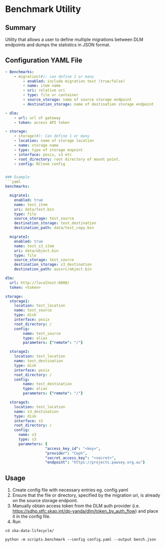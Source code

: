 # Benchmark Utility

## Summary
Utility that allows a user to define multiple migrations between DLM endpoints and dumps the statistics in JSON format.

## Configuration YAML File
```yaml
- Benchmarks: 
    - migration(#): can define 1 or many
        - enabled: include migration test (true/false)
        - name: item name
        - uri: relative uri
        - type: file or container
        - source_storage: name of source storage endpoint
        - destination_storage: name of destination storage endpoint

- dlm:
    - url: url of gateway
    - token: access API token

- storage:
    - storage(#): Can define 1 or many
    - location: name of storage location
    - name: storage name
    - type: type of storage enpoint
    - interface: posix, s3 etc
    - root_directory: root directory of mount point. 
    - config: RClone config


### Example
```yaml
benchmarks:

  migrate1:
    enabled: true
    name: test_item
    uri: data/test.bin
    type: file
    source_storage: test_source
    destination_storage: test_destination
    destination_path: data/test_copy.bin

  migrate2:
    enabled: true
    name: test_s3_item
    uri: data/object.bin
    type: file
    source_storage: test_source
    destination_storage: s3_destination
    destination_path: aussrc/object.bin

dlm:
  url: http://localhost:8000/
  token: <token>

storage:
  storage1:
    location: test_location
    name: test_source
    type: disk
    interface: posix
    root_directory: /
    config:
        name: test_source
        type: alias
        parameters: {"remote": "/"}

  storage2:
    location: test_location
    name: test_destination
    type: disk
    interface: posix
    root_directory: /
    config:
        name: test_destination
        type: alias
        parameters: {"remote": "/"}

  storage3:
    location: test_location
    name: s3_destination
    type: disk
    interface: s3
    root_directory: /
    config:
      name: s3
      type: s3
      parameters: {
                  "access_key_id": "<key>",
                  "provider": "Ceph",
                  "secret_access_key": "<secret>",
                  "endpoint": "https://projects.pawsey.org.au"}
```

## Usage

1) Create config file with necessary entries eg. config.yaml 
2) Ensure that the file or directory, specified by the migration uri, is already on the source storage endpoint.
3) Manually obtain access token from the DLM auth provider (i.e. https://sdhp.stfc.skao.int/dp-yanda/dlm/token_by_auth_flow) and place it in the config file.
4) Run


```
cd ska-data-lifecycle/

python -m scripts.benchmark --config config.yaml --output bench.json
```